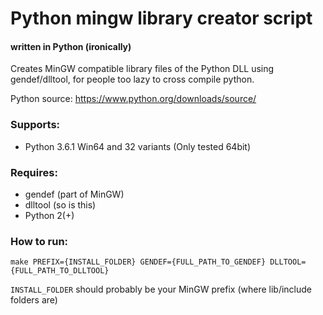 # Python mingw library creator script
#### written in Python (ironically)

Creates MinGW compatible library files of the Python DLL using gendef/dlltool, for people too lazy to cross compile python.

Python source: https://www.python.org/downloads/source/

### Supports:
 - Python 3.6.1 Win64 and 32 variants (Only tested 64bit)

### Requires: 
 - gendef (part of MinGW)
 - dlltool (so is this)
 - Python 2(+)

### How to run:

    make PREFIX={INSTALL_FOLDER} GENDEF={FULL_PATH_TO_GENDEF} DLLTOOL={FULL_PATH_TO_DLLTOOL}
	
`INSTALL_FOLDER` should probably be your MinGW prefix (where lib/include folders are)
